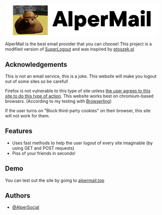 
![Logo](https://raw.githubusercontent.com/AlperSocial/alpermail.top-superlogout/main/cdn/alpermail.png)


AlperMail is the best email provider that you can choose! This project is a modified version of [SuperLogout](https://superlogout.com) and was inspired by [ptoszek.pl](https://ptoszek.pl)




## Acknowledgements

This is not an email service, this is a joke. This website will make you logout out of some sites so be careful!

Firefox is not vulnerable to this type of site unless [the user agrees to this site to do this type of action](https://i.imgur.com/WmN3i7j.png). This website works best on chromium-based browsers. (According to my testing with [Browserling](https://browserling.com))

If the user turns on "Block third-party cookies" on their browser, this site will not work for them.


## Features

- Uses fast methods to help the user logout of every site imaginable (by using GET and POST requests)
- Piss of your friends in seconds!


## Demo

You can test out the site by going to [alpermail.top](https://alpermail.top)


## Authors

- [@AlperSocial](https://www.github.com/AlperSocial)

